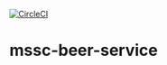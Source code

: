 [![CircleCI](https://dl.circleci.com/status-badge/img/gh/tanujparaste/mssc-beer-service/tree/main.svg?style=svg&circle-token=a2cc62aec699eb32889c0b92243fb4f23ee3afaa)](https://dl.circleci.com/status-badge/redirect/gh/tanujparaste/mssc-beer-service/tree/main)

# mssc-beer-service
